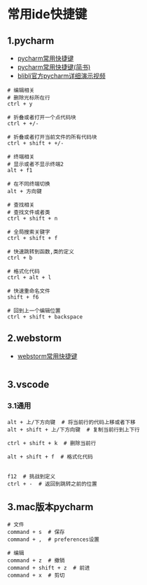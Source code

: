 # 常用ide快捷键

## 1.pycharm

- [pycharm常用快捷键](https://blog.csdn.net/cuomer/article/details/81534140)
- [pycharm常用快捷键(简书)](https://www.jianshu.com/p/5880a25ac597)
- [blibli官方pycharm详细演示视频](https://www.bilibili.com/video/av29271643/?p=6)

```shell
# 编辑相关
# 删除光标所在行
ctrl + y

# 折叠或者打开一个点代码块
ctrl + +/-

# 折叠或者打开当前文件的所有代码块
ctrl + shift + +/-

# 终端相关
# 显示或者不显示终端2
alt + f1

# 在不同终端切换
alt + 方向键  

# 查找相关
# 查找文件或者类
ctrl + shift + n

# 全局搜索关键字
ctrl + shift + f

# 快速跳转到函数,类的定义
ctrl + b

# 格式化代码
ctrl + alt + l

# 快速重命名文件
shift + f6

# 回到上一个编辑位置
ctrl + shift + backspace
```

## 2.webstorm

- [webstorm常用快捷键](https://blog.csdn.net/qq_44333271/article/details/87439511)

```shell
```

## 3.vscode

### 3.1通用

```shell
alt + 上/下方向键  # 将当前行的代码上移或者下移
alt + shift + 上/下方向键  # 复制当前行到上下行

ctrl + shift + k  # 删除当前行

alt + shift + f  # 格式化代码


f12  # 挑战到定义
ctrl + -  # 返回到跳转之前的位置
```

## 3.mac版本pycharm

```shell
# 文件
command + s  # 保存
command + ,  # preferences设置

# 编辑
command + z  # 撤销
command + shift + z  # 前进
command + x  # 剪切
```


